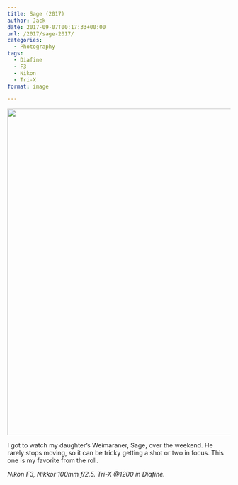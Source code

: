```yaml
---
title: Sage (2017)
author: Jack
date: 2017-09-07T00:17:33+00:00
url: /2017/sage-2017/
categories:
  - Photography
tags:
  - Diafine
  - F3
  - Nikon
  - Tri-X
format: image

---
```

<img class="alignnone size-full wp-image-16" src="/img/2017/09/Sage.jpg" alt="" width="1024" height="738" />

I got to watch my daughter&#8217;s Weimaraner, Sage, over the weekend. He rarely stops moving, so it can be tricky getting a shot or two in focus. This one is my favorite from the roll.

_Nikon F3, Nikkor 100mm f/2.5. Tri-X @1200 in Diafine._